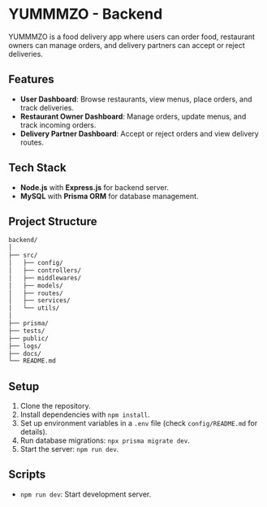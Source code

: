 # YUMMMZO - Backend

YUMMMZO is a food delivery app where users can order food, restaurant owners can manage orders, and delivery partners can accept or reject deliveries.

## Features

- **User Dashboard**: Browse restaurants, view menus, place orders, and track deliveries.
- **Restaurant Owner Dashboard**: Manage orders, update menus, and track incoming orders.
- **Delivery Partner Dashboard**: Accept or reject orders and view delivery routes.

## Tech Stack

- **Node.js** with **Express.js** for backend server.
- **MySQL** with **Prisma ORM** for database management.

## Project Structure

```bash
backend/
│
├── src/
│   ├── config/
│   ├── controllers/
│   ├── middlewares/
│   ├── models/
│   ├── routes/
│   ├── services/
│   └── utils/
│
├── prisma/
├── tests/
├── public/
├── logs/
├── docs/
└── README.md
```
## Setup

1. Clone the repository.
2. Install dependencies with `npm install`.
3. Set up environment variables in a `.env` file (check `config/README.md` for details).
4. Run database migrations: `npx prisma migrate dev`.
5. Start the server: `npm run dev`.

## Scripts

- `npm run dev`: Start development server.

